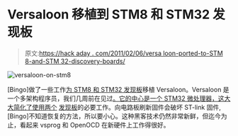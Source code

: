 # Versaloon 移植到 STM8 和 STM32 发现板

> 原文:[https://hack aday . com/2011/02/06/versa loon-ported-to-STM 8-and-STM 32-discovery-boards/](https://hackaday.com/2011/02/06/versaloon-ported-to-stm8-and-stm32-discovery-boards/)

![](../Images/ac14d9916ee9d1c5f5e24685d1bb2c6b.png "versaloon-on-stm8")

[Bingo]做了一些工作[为 STM8 和 STM32 发现板](http://www.avrfreaks.net/index.php?name=PNphpBB2&file=viewtopic&t=101700&start=0&postdays=0&postorder=asc&highlight=)移植 Versaloon。Versaloon 是一个多架构程序员，我们几周前在见过[。它的中心是一个 STM32 微处理器，这大大简化了使用](http://hackaday.com/2010/12/25/versaloon-can-program-hardware-from-several-manufacturers/)[两个](http://hackaday.com/2010/10/12/arm-prototyping-on-the-cheap-with-stm32-discovery/) [发现板](http://hackaday.com/2009/11/23/stm8s-discovery-microcontrollers-reach-a-new-low/)的必要工作。向电路板刷新固件会破坏 ST-link 固件,[Bingo]不知道恢复的方法，所以要小心。这种黑客技术仍然非常新鲜，但迄今为止，看起来 vsprog 和 OpenOCD 在新硬件上工作得很好。